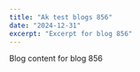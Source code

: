```yaml
---
title: "Ak test blogs 856"
date: "2024-12-31"
excerpt: "Excerpt for blog 856"
---
```


Blog content for blog 856